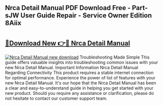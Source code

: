 ## Nrca Detail Manual PDF Download Free - Part-sJW User Guide Repair - Service Owner Edition 8Aiix

# <h2><a href="http://bc67308.oget.top/?id=Nrca+Detail+Manual">🔗Download New 👉🔴 Nrca Detail Manual</a></h2>

[![Nrca Detail Manual new download](https://i.imgur.com/5g1atiW.png)](http://bc67308.oget.top/?id=Nrca+Detail+Manual)
Troubleshooting Made Simple This guide offers valuable insights into troubleshooting common issues with your new Nrca Detail Manual. Important Information Nrca Detail Manual Regarding Connectivity This product requires a stable internet connection for optimal performance. Experience the power of list of features with your new Nrca Detail Manual. It's our hope that the Nrca Detail Manual has been a clear and easy-to-understand guide in helping you get started with your new product. Should you require any assistance or clarification, please do not hesitate to contact our customer support team.
